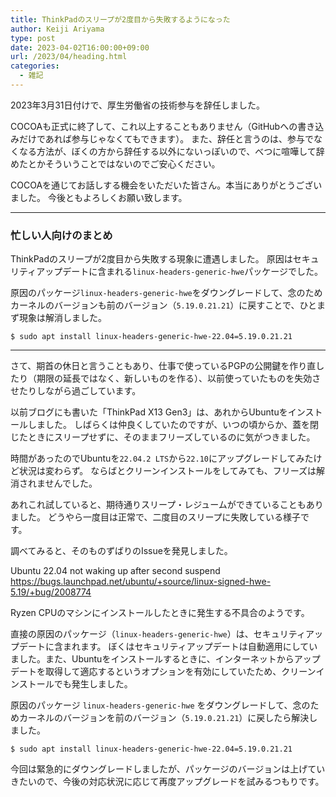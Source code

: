 ```yaml
---
title: ThinkPadのスリープが2度目から失敗するようになった
author: Keiji Ariyama
type: post
date: 2023-04-02T16:00:00+09:00
url: /2023/04/heading.html
categories:
  - 雑記
---
```


2023年3月31日付けで、厚生労働省の技術参与を辞任しました。

COCOAも正式に終了して、これ以上することもありません（GitHubへの書き込みだけであれば参与じゃなくてもできます）。
また、辞任と言うのは、参与でなくなる方法が、ぼくの方から辞任する以外にないっぽいので、べつに喧嘩して辞めたとかそういうことではないのでご安心ください。

COCOAを通じてお話しする機会をいただいた皆さん。本当にありがとうございました。
今後ともよろしくお願い致します。

----

### 忙しい人向けのまとめ

ThinkPadのスリープが2度目から失敗する現象に遭遇しました。
原因はセキュリティアップデートに含まれる`linux-headers-generic-hwe`パッケージでした。

原因のパッケージ`linux-headers-generic-hwe`をダウングレードして、念のためカーネルのバージョンも前のバージョン（`5.19.0.21.21`）に戻すことで、ひとまず現象は解消しました。

```
$ sudo apt install linux-headers-generic-hwe-22.04=5.19.0.21.21
```

----

さて、期首の休日と言うこともあり、仕事で使っているPGPの公開鍵を作り直したり（期限の延長ではなく、新しいものを作る）、以前使っていたものを失効させたりしながら過ごしています。

以前ブログにも書いた「ThinkPad X13 Gen3」は、あれからUbuntuをインストールしました。
しばらくは仲良くしていたのですが、いつの頃からか、蓋を閉じたときにスリープせずに、そのままフリーズしているのに気がつきました。

時間があったのでUbuntuを`22.04.2 LTS`から`22.10`にアップグレードしてみたけど状況は変わらず。
ならばとクリーンインストールをしてみても、フリーズは解消されませんでした。

あれこれ試していると、期待通りスリープ・レジュームができていることもありました。
どうやら一度目は正常で、二度目のスリープに失敗している様子です。

調べてみると、そのものずばりのIssueを発見しました。

Ubuntu 22.04 not waking up after second suspend
https://bugs.launchpad.net/ubuntu/+source/linux-signed-hwe-5.19/+bug/2008774

Ryzen CPUのマシンにインストールしたときに発生する不具合のようです。

直接の原因のパッケージ（`linux-headers-generic-hwe`）は、セキュリティアップデートに含まれます。
ぼくはセキュリティアップデートは自動適用にしていました。また、Ubuntuをインストールするときに、インターネットからアップデートを取得して適応するというオプションを有効にしていたため、クリーンインストールでも発生しました。

原因のパッケージ `linux-headers-generic-hwe` をダウングレードして、念のためカーネルのバージョンを前のバージョン（`5.19.0.21.21`）に戻したら解決しました。

```
$ sudo apt install linux-headers-generic-hwe-22.04=5.19.0.21.21
```

今回は緊急的にダウングレードしましたが、パッケージのバージョンは上げていきたいので、今後の対応状況に応じて再度アップグレードを試みるつもりです。
